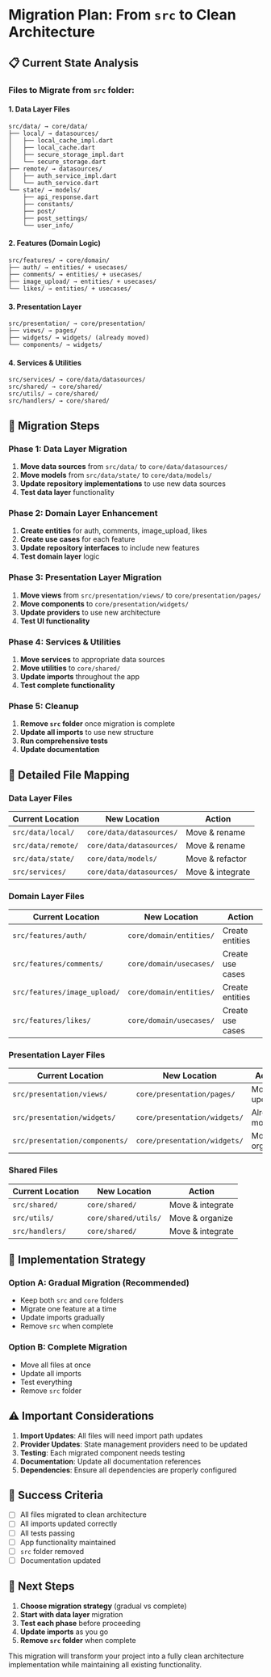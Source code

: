 # Migration Plan: From `src` to Clean Architecture

## 📋 **Current State Analysis**

### **Files to Migrate from `src` folder:**

#### **1. Data Layer Files**
```
src/data/ → core/data/
├── local/ → datasources/
│   ├── local_cache_impl.dart
│   ├── local_cache.dart
│   ├── secure_storage_impl.dart
│   └── secure_storage.dart
├── remote/ → datasources/
│   ├── auth_service_impl.dart
│   └── auth_service.dart
└── state/ → models/
    ├── api_response.dart
    ├── constants/
    ├── post/
    ├── post_settings/
    └── user_info/
```

#### **2. Features (Domain Logic)**
```
src/features/ → core/domain/
├── auth/ → entities/ + usecases/
├── comments/ → entities/ + usecases/
├── image_upload/ → entities/ + usecases/
└── likes/ → entities/ + usecases/
```

#### **3. Presentation Layer**
```
src/presentation/ → core/presentation/
├── views/ → pages/
├── widgets/ → widgets/ (already moved)
└── components/ → widgets/
```

#### **4. Services & Utilities**
```
src/services/ → core/data/datasources/
src/shared/ → core/shared/
src/utils/ → core/shared/
src/handlers/ → core/shared/
```

## 🚀 **Migration Steps**

### **Phase 1: Data Layer Migration**
1. **Move data sources** from `src/data/` to `core/data/datasources/`
2. **Move models** from `src/data/state/` to `core/data/models/`
3. **Update repository implementations** to use new data sources
4. **Test data layer** functionality

### **Phase 2: Domain Layer Enhancement**
1. **Create entities** for auth, comments, image_upload, likes
2. **Create use cases** for each feature
3. **Update repository interfaces** to include new features
4. **Test domain layer** logic

### **Phase 3: Presentation Layer Migration**
1. **Move views** from `src/presentation/views/` to `core/presentation/pages/`
2. **Move components** to `core/presentation/widgets/`
3. **Update providers** to use new architecture
4. **Test UI functionality**

### **Phase 4: Services & Utilities**
1. **Move services** to appropriate data sources
2. **Move utilities** to `core/shared/`
3. **Update imports** throughout the app
4. **Test complete functionality**

### **Phase 5: Cleanup**
1. **Remove `src` folder** once migration is complete
2. **Update all imports** to use new structure
3. **Run comprehensive tests**
4. **Update documentation**

## 📁 **Detailed File Mapping**

### **Data Layer Files**
| Current Location | New Location | Action |
|------------------|--------------|---------|
| `src/data/local/` | `core/data/datasources/` | Move & rename |
| `src/data/remote/` | `core/data/datasources/` | Move & rename |
| `src/data/state/` | `core/data/models/` | Move & refactor |
| `src/services/` | `core/data/datasources/` | Move & integrate |

### **Domain Layer Files**
| Current Location | New Location | Action |
|------------------|--------------|---------|
| `src/features/auth/` | `core/domain/entities/` | Create entities |
| `src/features/comments/` | `core/domain/usecases/` | Create use cases |
| `src/features/image_upload/` | `core/domain/entities/` | Create entities |
| `src/features/likes/` | `core/domain/usecases/` | Create use cases |

### **Presentation Layer Files**
| Current Location | New Location | Action |
|------------------|--------------|---------|
| `src/presentation/views/` | `core/presentation/pages/` | Move & update |
| `src/presentation/widgets/` | `core/presentation/widgets/` | Already moved |
| `src/presentation/components/` | `core/presentation/widgets/` | Move & organize |

### **Shared Files**
| Current Location | New Location | Action |
|------------------|--------------|---------|
| `src/shared/` | `core/shared/` | Move & integrate |
| `src/utils/` | `core/shared/utils/` | Move & organize |
| `src/handlers/` | `core/shared/` | Move & integrate |

## 🔧 **Implementation Strategy**

### **Option A: Gradual Migration (Recommended)**
- Keep both `src` and `core` folders
- Migrate one feature at a time
- Update imports gradually
- Remove `src` when complete

### **Option B: Complete Migration**
- Move all files at once
- Update all imports
- Test everything
- Remove `src` folder

## ⚠️ **Important Considerations**

1. **Import Updates**: All files will need import path updates
2. **Provider Updates**: State management providers need to be updated
3. **Testing**: Each migrated component needs testing
4. **Documentation**: Update all documentation references
5. **Dependencies**: Ensure all dependencies are properly configured

## 🎯 **Success Criteria**

- [ ] All files migrated to clean architecture
- [ ] All imports updated correctly
- [ ] All tests passing
- [ ] App functionality maintained
- [ ] `src` folder removed
- [ ] Documentation updated

## 📝 **Next Steps**

1. **Choose migration strategy** (gradual vs complete)
2. **Start with data layer** migration
3. **Test each phase** before proceeding
4. **Update imports** as you go
5. **Remove `src` folder** when complete

This migration will transform your project into a fully clean architecture implementation while maintaining all existing functionality.



